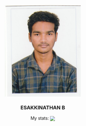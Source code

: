 <div style="display:flex; width:100%;justify-content:center; align-content:center;">
<center>
  <img src="https://github.com/Esakkinathan/esakkinathan/blob/main/image.jpeg" width=250 height=300>
  <h3>ESAKKINATHAN B</h3>
My stats:
<img align="center" height="170" src="https://github-readme-stats-sigma-five.vercel.app/api/top-langs/?username=esakkinathan&layout=compact&langs_count=16&theme=dracula"/>
</center>

</div>
